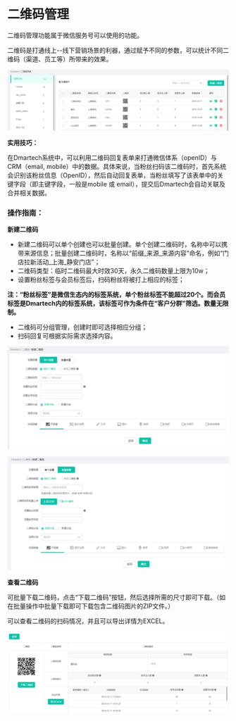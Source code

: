 # 二维码管理

二维码管理功能属于微信服务号可以使用的功能。

二维码是打通线上--线下营销场景的利器，通过赋予不同的参数，可以统计不同二维码（渠道、员工等）所带来的效果。

![&#x56FE;1&#x2014;&#x4E8C;&#x7EF4;&#x7801;&#x5217;&#x8868;](../.gitbook/assets/image%20%28333%29.png)

**实用技巧：**

在Dmartech系统中，可以利用二维码回复表单来打通微信体系（openID）与CRM（email, mobile）中的数据。具体来说，当粉丝扫码该二维码时，首先系统会识别该粉丝信息（OpenID），然后自动回复表单，当粉丝填写了该表单中的关键字段（即主键字段，一般是mobile 或 email），提交后Dmartech会自动关联及合并相关数据。

### **操作指南：**

**新建二维码**

* 新建二维码可以单个创建也可以批量创建。单个创建二维码时，名称中可以携带来源信息；批量创建二维码时，名称以“前缀\_来源\_来源内容”命名，例如“门店拉新活动\_上海\_静安门店”；
* 二维码类型：临时二维码最大时效30天，永久二维码数量上限为10w；
* 设置粉丝标签与会员标签后，扫码粉丝将被打上相应的标签；

**注：“粉丝标签”是微信生态内的标签系统，单个粉丝标签不能超过20个。而会员标签是Dmartech内的标签系统，该标签可作为条件在“客户分群”筛选。数量无限制。**

* 二维码可分组管理，创建时即可选择相应分组；
* 扫码回复可根据实际需求选择内容。

![&#x56FE;2&#x2014;&#x5355;&#x4E2A;&#x521B;&#x5EFA;](../.gitbook/assets/image%20%28403%29.png)

![&#x56FE;2&#x2014;&#x6279;&#x91CF;&#x521B;&#x5EFA;](../.gitbook/assets/image%20%28347%29.png)

**查看二维码**

可批量下载二维码，点击“下载二维码”按钮，然后选择所需的尺寸即可下载。（如在批量操作中批量下载即可下载包含二维码图片的ZIP文件。）

可以查看二维码的扫码情况，并且可以导出详情为EXCEL。

![&#x56FE;3&#x2014;&#x67E5;&#x770B;&#x4E8C;&#x7EF4;&#x7801;](../.gitbook/assets/image%20%28324%29.png)



